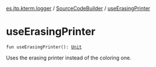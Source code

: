 [es.jtp.kterm.logger](../index.md) / [SourceCodeBuilder](index.md) / [useErasingPrinter](./use-erasing-printer.md)

# useErasingPrinter

`fun useErasingPrinter(): `[`Unit`](https://kotlinlang.org/api/latest/jvm/stdlib/kotlin/-unit/index.html)

Uses the erasing printer instead of the coloring one.

